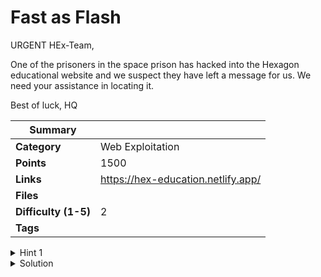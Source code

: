 # Fast as Flash

URGENT HEx-Team,

One of the prisoners in the space prison has hacked into the Hexagon educational website and we suspect they have left a message for us. We need your assistance in locating it.

Best of luck,
HQ

| Summary              |                                    |
| -------------------- | ---------------------------------- |
| **Category**         | Web Exploitation                   |
| **Points**           | 1500                               |
| **Links**            | https://hex-education.netlify.app/ |
| **Files**            |                                    |
| **Difficulty (1-5)** | 2                                  |
| **Tags**             |                                    |

<details>
  <summary>Hint 1</summary>

Someone had to add code to cause the flash on the screen. I wish we could stop this code from executing.

</details>

<details>
  <summary>Solution</summary>
 When the website is first loaded, it can be seen that there is a flag that quickly changes to the omni flags logo after less than a second. Reloading this page will show the flash of the flag again but it is not fully readable. In order to keep the flag on the screen to make it readable, you need to:

Inspect the page
Navigate to the sources tab and open the javascript file
Create a breakpoint in this javascript file
Reload the page and the flag will stay on the screen.

<details>
  <summary>Disclose answer ?</summary>

```copy
CTF{W3_R_S71LL_H3R3}
```

</details>

</details>
